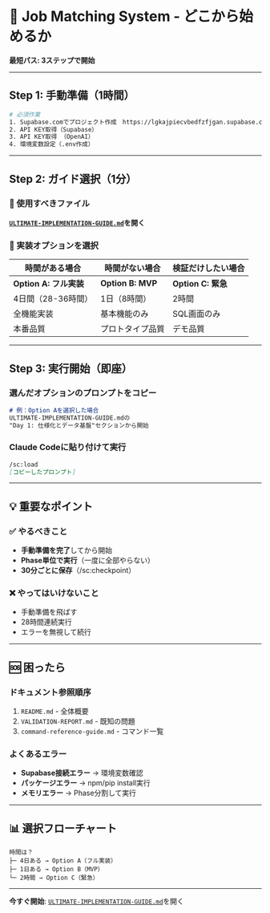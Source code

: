 # 🎯 Job Matching System - どこから始めるか

**最短パス: 3ステップで開始**

---

## Step 1: 手動準備（1時間）
```bash
# 必須作業
1. Supabase.comでプロジェクト作成　https://lgkajpiecvbedfzfjgan.supabase.co
2. API KEY取得（Supabase）
3. API KEY取得 （OpenAI）
4. 環境変数設定（.env作成）
```

---

## Step 2: ガイド選択（1分）

### 📖 使用すべきファイル
**[`ULTIMATE-IMPLEMENTATION-GUIDE.md`](./ULTIMATE-IMPLEMENTATION-GUIDE.md)を開く**

### 🎯 実装オプションを選択

| 時間がある場合 | 時間がない場合 | 検証だけしたい場合 |
|---------------|---------------|------------------|
| **Option A: フル実装** | **Option B: MVP** | **Option C: 緊急** |
| 4日間（28-36時間） | 1日（8時間） | 2時間 |
| 全機能実装 | 基本機能のみ | SQL画面のみ |
| 本番品質 | プロトタイプ品質 | デモ品質 |

---

## Step 3: 実行開始（即座）

### 選んだオプションのプロンプトをコピー
```markdown
# 例：Option Aを選択した場合
ULTIMATE-IMPLEMENTATION-GUIDE.mdの
"Day 1: 仕様化とデータ基盤"セクションから開始
```

### Claude Codeに貼り付けて実行
```markdown
/sc:load
[コピーしたプロンプト]
```

---

## 💡 重要なポイント

### ✅ やるべきこと
- **手動準備を完了**してから開始
- **Phase単位で実行**（一度に全部やらない）
- **30分ごとに保存**（/sc:checkpoint）

### ❌ やってはいけないこと
- 手動準備を飛ばす
- 28時間連続実行
- エラーを無視して続行

---

## 🆘 困ったら

### ドキュメント参照順序
1. `README.md` - 全体概要
2. `VALIDATION-REPORT.md` - 既知の問題
3. `command-reference-guide.md` - コマンド一覧

### よくあるエラー
- **Supabase接続エラー** → 環境変数確認
- **パッケージエラー** → npm/pip install実行
- **メモリエラー** → Phase分割して実行

---

## 📊 選択フローチャート

```
時間は？
├─ 4日ある → Option A（フル実装）
├─ 1日ある → Option B（MVP）
└─ 2時間 → Option C（緊急）
```

---

**今すぐ開始**: [`ULTIMATE-IMPLEMENTATION-GUIDE.md`](./ULTIMATE-IMPLEMENTATION-GUIDE.md)を開く